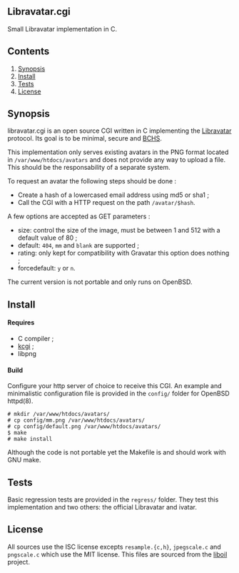 ## Libravatar.cgi

Small Libravatar implementation in C.

## Contents

1. [Synopsis](#synopsis)
2. [Install](#install)
3. [Tests](#tests)
4. [License](#license)

## Synopsis

libravatar.cgi is an open source CGI written in C implementing the [Libravatar](https://www.libravatar.org/) protocol. Its goal is to be minimal, secure and [BCHS](https://learnbchs.org/).

This implementation only serves existing avatars in the PNG format located in `/var/www/htdocs/avatars` and does not provide any way to upload a file. This should be the responsability of a separate system.

To request an avatar the following steps should be done :

* Create a hash of a lowercased email address using md5 or sha1 ;
* Call the CGI with a HTTP request on the path `/avatar/$hash`.

A few options are accepted as GET parameters :

* size: control the size of the image, must be between 1 and 512 with a default value of 80 ;
* default: `404`, `mm` and `blank` are supported ;
* rating: only kept for compatibility with Gravatar this option does nothing ;
* forcedefault: `y` or `n`.

The current version is not portable and only runs on OpenBSD.

## Install

#### Requires

* C compiler ;
* [kcgi](https://kristaps.bsd.lv/kcgi) ;
* libpng

#### Build

Configure your http server of choice to receive this CGI. An example and minimalistic configuration file is provided in the `config/` folder for OpenBSD httpd(8).

```
# mkdir /var/www/htdocs/avatars/
# cp config/mm.png /var/www/htdocs/avatars/
# cp config/default.png /var/www/htdocs/avatars/
$ make
# make install
```

Although the code is not portable yet the Makefile is and should work with GNU make.

## Tests

Basic regression tests are provided in the `regress/` folder. They test this implementation and two others: the official Libravatar and ivatar.

## License

All sources use the ISC license excepts `resample.{c,h}`, `jpegscale.c` and `pngscale.c` which use the MIT license. This files are sourced from the [liboil](https://github.com/ender672/liboil) project.
